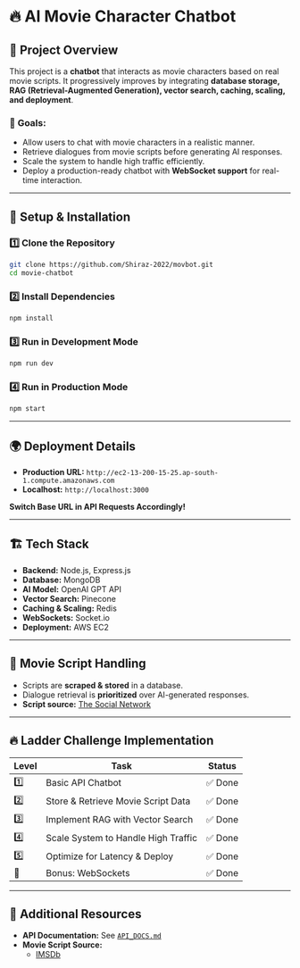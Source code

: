 # 🔥 AI Movie Character Chatbot

## 📌 Project Overview

This project is a **chatbot** that interacts as movie characters based on real movie scripts. It progressively improves by integrating **database storage, RAG (Retrieval-Augmented Generation), vector search, caching, scaling, and deployment**.

### 🎯 **Goals:**

- Allow users to chat with movie characters in a realistic manner.
- Retrieve dialogues from movie scripts before generating AI responses.
- Scale the system to handle high traffic efficiently.
- Deploy a production-ready chatbot with **WebSocket support** for real-time interaction.

---

## 🚀 **Setup & Installation**

### 1️⃣ **Clone the Repository**

```bash
git clone https://github.com/Shiraz-2022/movbot.git
cd movie-chatbot
```

### 2️⃣ **Install Dependencies**

```bash
npm install
```

### 3️⃣ **Run in Development Mode**

```bash
npm run dev
```

### 4️⃣ **Run in Production Mode**

```bash
npm start
```

---

## 🌍 **Deployment Details**

- **Production URL:** `http://ec2-13-200-15-25.ap-south-1.compute.amazonaws.com`
- **Localhost:** `http://localhost:3000`

**Switch Base URL in API Requests Accordingly!**

---

## 🏗️ **Tech Stack**

- **Backend:** Node.js, Express.js
- **Database:** MongoDB
- **AI Model:** OpenAI GPT API
- **Vector Search:** Pinecone
- **Caching & Scaling:** Redis
- **WebSockets:** Socket.io
- **Deployment:** AWS EC2

---

## 📜 **Movie Script Handling**

- Scripts are **scraped & stored** in a database.
- Dialogue retrieval is **prioritized** over AI-generated responses.
- **Script source:** [The Social Network](https://imsdb.com/scripts/Social-Network,-The.html)

---

## 🔥 **Ladder Challenge Implementation**

| Level | Task                                | Status  |
| ----- | ----------------------------------- | ------- |
| 1️⃣    | Basic API Chatbot                   | ✅ Done |
| 2️⃣    | Store & Retrieve Movie Script Data  | ✅ Done |
| 3️⃣    | Implement RAG with Vector Search    | ✅ Done |
| 4️⃣    | Scale System to Handle High Traffic | ✅ Done |
| 5️⃣    | Optimize for Latency & Deploy       | ✅ Done |
| 🎁    | Bonus: WebSockets                   | ✅ Done |

---

## 🔗 **Additional Resources**

- **API Documentation:** See [`API_DOCS.md`](./API_DOCS.md)
- **Movie Script Source:**
  - [IMSDb](https://www.imsdb.com/)
